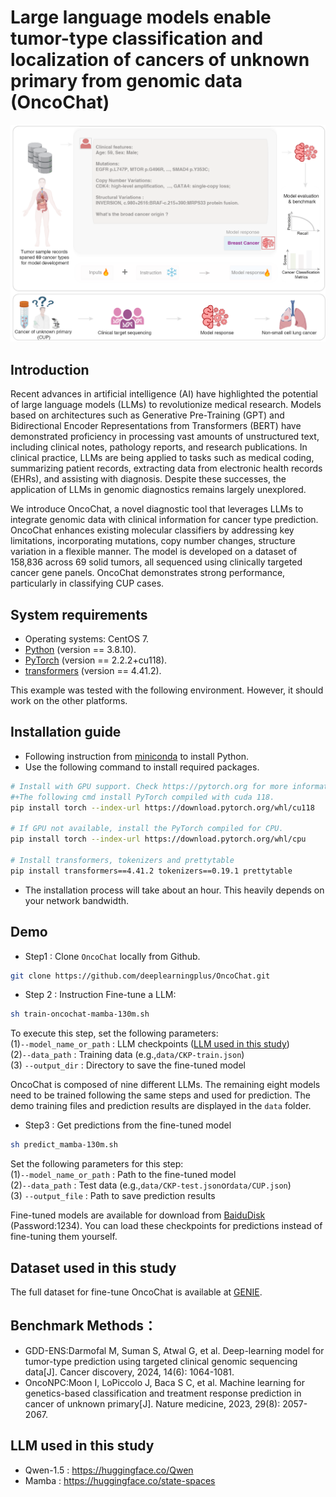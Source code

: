 #  Large language models enable tumor-type classification and localization of cancers of unknown primary from genomic data (OncoChat)

![替代文字](src/S2.png)
## Introduction
Recent advances in artificial intelligence (AI) have highlighted the potential of large language models (LLMs) to revolutionize medical research. Models based on architectures such as Generative Pre-Training (GPT) and Bidirectional Encoder Representations from Transformers (BERT) have demonstrated proficiency in processing vast amounts of unstructured text, including clinical notes, pathology reports, and research publications. In clinical practice, LLMs are being applied to tasks such as medical coding, summarizing patient records, extracting data from electronic health records (EHRs), and assisting with diagnosis. Despite these successes, the application of LLMs in genomic diagnostics remains largely unexplored. 

We introduce OncoChat, a novel diagnostic tool that leverages LLMs to integrate genomic data with clinical information for cancer type prediction. OncoChat enhances existing molecular classifiers by addressing key limitations, incorporating mutations, copy number changes, structure variation in a flexible manner. The model is developed on a dataset of 158,836 across 69 solid tumors, all sequenced using clinically targeted cancer gene panels. OncoChat demonstrates strong performance, particularly in classifying CUP cases. 
 

## System requirements
- Operating systems: CentOS 7.
- [Python](https://docs.conda.io/en/latest/miniconda.html) (version == 3.8.10).
- [PyTorch](https://pytorch.org) (version == 2.2.2+cu118).
- [transformers](https://huggingface.co/docs/transformers/index) (version == 4.41.2).

This example was tested with the following environment. However, it should work on the other platforms. 

## Installation guide
- Following instruction from [miniconda](https://docs.conda.io/en/latest/miniconda.html) to install Python.
- Use the following command to install required packages.
```bash
# Install with GPU support. Check https://pytorch.org for more information. 
#+The following cmd install PyTorch compiled with cuda 118. 
pip install torch --index-url https://download.pytorch.org/whl/cu118

# If GPU not available, install the PyTorch compiled for CPU.
pip install torch --index-url https://download.pytorch.org/whl/cpu

# Install transformers, tokenizers and prettytable
pip install transformers==4.41.2 tokenizers==0.19.1 prettytable
```

- The installation process will take about an hour. This heavily depends on your network bandwidth.

## Demo
- Step1 : Clone `OncoChat` locally from Github.
```bash
git clone https://github.com/deeplearningplus/OncoChat.git
```

- Step 2 : Instruction Fine-tune a LLM:
```bash
sh train-oncochat-mamba-130m.sh
```
To execute this step, set the following parameters:\
(1)`--model_name_or_path` : LLM checkpoints ([LLM used in this study](#llm-used-in-this-study)) \
(2)`--data_path` : Training data (e.g.,`data/CKP-train.json`) \
(3) `--output_dir` : Directory to save the fine-tuned model 

OncoChat is composed of nine different LLMs. The remaining eight models need to be trained following the same steps and used for prediction. The demo training files and prediction results are displayed in the `data` folder.

- Step3 : Get predictions from the fine-tuned model
```bash
sh predict_mamba-130m.sh
```
Set the following parameters for this step:\
(1)`--model_name_or_path` : Path to the fine-tuned model \
(2)`--data_path` : Test data (e.g.,`data/CKP-test.json`or`data/CUP.json`) \
(3) `--output_file` : Path to save prediction results

Fine-tuned models are available for download from [BaiduDisk](https://pan.baidu.com/s/15mk0tNEhvhXsphovhXUQfw) (Password:1234). You can load these checkpoints for predictions instead of fine-tuning them yourself.



## Dataset used in this study
The  full dataset for fine-tune OncoChat is available at [GENIE](https://doi.org/10.7303/syn55234548).

## Benchmark Methods：
- GDD-ENS:Darmofal M, Suman S, Atwal G, et al. Deep-learning model for tumor-type prediction using targeted clinical genomic sequencing data[J]. Cancer discovery, 2024, 14(6): 1064-1081.
- OncoNPC:Moon I, LoPiccolo J, Baca S C, et al. Machine learning for genetics-based classification and treatment response prediction in cancer of unknown primary[J]. Nature medicine, 2023, 29(8): 2057-2067.

## LLM used in this study
- Qwen-1.5 : https://huggingface.co/Qwen 
- Mamba : https://huggingface.co/state-spaces



